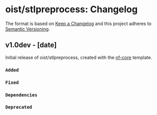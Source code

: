 # oist/stlpreprocess: Changelog

The format is based on [Keep a Changelog](https://keepachangelog.com/en/1.0.0/)
and this project adheres to [Semantic Versioning](https://semver.org/spec/v2.0.0.html).

## v1.0dev - [date]

Initial release of oist/stlpreprocess, created with the [nf-core](https://nf-co.re/) template.

### `Added`

### `Fixed`

### `Dependencies`

### `Deprecated`
